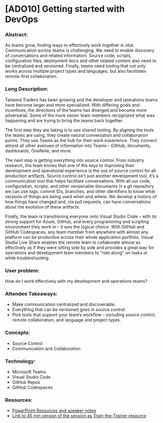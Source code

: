 # [ADO10] Getting started with DevOps

### **Abstract:**
As teams grow, finding ways to effectively work together is vital. Communication across teams is challenging. We need to enable discovery of conversations and related information. Source code, scripts, configuration files, deployment docs and other related content also need to be centralized and versioned. Finally, teams need tooling that not only works across multiple project types and languages, but also facilitates remote-first collaboration.

### **Long Description:**

Tailwind Traders has been growing and the developer and operations teams have become larger and more specialized. With differing goals and incentives, the directions of the teams has diverged and become more adversarial. Some of the more senior team members recognized what was happening and are trying to bring the teams back together. 

The first step they are taking is to use shared tooling. By aligning the tools the teams are using, they create natural conversation and collaboration points. They use Teams as the hub for their work experience. They connect almost all other avenues of information into Teams – GitHub, documents, dashboards, OneNote, and more. 

The next step is getting everything into source control. From industry research, the team knows that one of the keys to improving their development and operational experience is the use of source control for all production artifacts. Source control isn’t just another development tool, it’s a communication tool that helps facilitate conversations. With all our code, configuration, scripts, and other versionable documents in a git repository we can use tags, commit IDs, branches, and other identifiers to know what versions of things are being used when and where. We develop a history of how things have changed and, via pull requests, can have conversations about the evolution of these artifacts. 

Finally, the team is transitioning everyone onto Visual Studio Code – with its strong support for Azure, GitHub, and every programming and scripting environment they work in – it was the logical choice. With GitHub and GitHub Codespaces, any team member from anywhere with almost any platform can be productive across their whole application portfolio. Visual Studio Live Share enables the remote team to collaborate almost as effectively as if they were sitting side by side and provides a great way for operations and development team members to "ride along" on tasks or while troubleshooting. 

### **User problem:**

How do I work effectively with my development and operations teams?


### **Attendee Takeaways:**
* Make communication centralized and discoverable.
* Everything that can be versioned goes in source control.
* Pick tools that support your team’s workflow – including source control, remote collaboration, and language and project types.

### **Concepts:**
* Source Control
* Communication and Collaboration

### **Technology:**
* Microsoft Teams
* Visual Studio Code
* GitHub Repos 
* GitHub Codespaces

### **Resources:**
* [PowerPoint Resources and speaker notes](https://aka.ms/aaa/devops/slides/ado10)
* [Link to 45 min version of the session as Train-the-Trainer resource](https://aka.ms/aaa/devops/video/ado10)